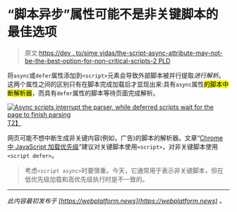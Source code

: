 # “脚本异步”属性可能不是非关键脚本的最佳选项

> 原文:[https://dev . to/sime vidas/the-script-async-attribute-may-not-be-the-best-option-for-non-critical-scripts-2 PLD](https://dev.to/simevidas/the-script-async-attribute-may-not-be-the-best-option-for-non-critical-scripts-2pld)

将`async`或`defer`属性添加到`<script>`元素会导致外部脚本被并行提取*进行解析*。这两个属性之间的区别只有在脚本完成加载后才显现出来:具有`async`属性<mark>的脚本中断解析器</mark>，而具有`defer`属性的脚本等待页面完成解析。

[![Async scripts interrupt the parser, while deferred scripts wait for the page to finish parsing](../Images/bced99b5fe87679ff832f9886659d038.png)T2】](https://res.cloudinary.com/practicaldev/image/fetch/s--DxRU5y0P--/c_limit%2Cf_auto%2Cfl_progressive%2Cq_auto%2Cw_880/https://webplatform.news/media/script-async-defer.png)

网页可能不想中断生成非关键内容(例如，广告)的脚本的解析器。文章“[Chrome 中 JavaScript 加载优先级](https://addyosmani.com/blog/script-priorities/)”建议对关键脚本使用`<script>`，对非关键脚本使用`<script defer>`。

> 考虑`<script async>`时要慎重。今天，它通常用于表示非关键脚本，但在低优先级加载和高优先级执行时是不一致的。

* * *

*此内容最初发布于 [https://webplatform.news](https://webplatform.news) 。*